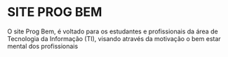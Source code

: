 # SITE PROG BEM
  O site Prog Bem, é voltado para os estudantes e profissionais da área
  de Tecnologia da Informação (TI), visando através da motivação o bem estar
  mental dos profissionais
